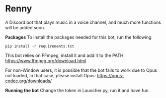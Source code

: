 # Renny

A Discord bot that plays music in a voice channel, and much more functions will be added soon.

**Packages**
To install the packages needed for this bot, run the following:
```
pip install -r requirements.txt
```
This bot relies on FFmpeg, install it and add it to the PATH:
https://www.ffmpeg.org/download.html

For non-Window users, it is possible that the bot fails to work due to Opus not loaded, in that case, please install Opus:
https://opus-codec.org/downloads/

**Running the bot**
Change the token in Launcher.py, run it and have fun.
